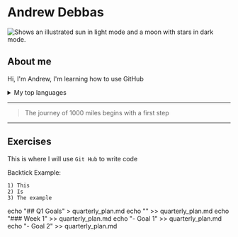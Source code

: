 # Andrew Debbas


<!-- to-do: Fix this entire cring section -->

<picture>
  <source media="(prefers-color-scheme: dark)" srcset="https://user-images.githubusercontent.com/25423296/163456776-7f95b81a-f1ed-45f7-b7ab-8fa810d529fa.png">
  <source media="(prefers-color-scheme: light)" srcset="https://user-images.githubusercontent.com/25423296/163456779-a8556205-d0a5-45e2-ac17-42d089e3c3f8.png">
  <img alt="Shows an illustrated sun in light mode and a moon with stars in dark mode." src="https://user-images.githubusercontent.com/25423296/163456779-a8556205-d0a5-45e2-ac17-42d089e3c3f8.png">
</picture>

## About me


Hi, I'm Andrew, I'm learning how to use GitHub

<details>
  <summary>My top languages</summary>

  
| Rank | Languages     |
|-----:|---------------|
|     1| Power BI      |
|     2| SQL           |
|     3| Python        |

</details>

---

> The journey of 1000 miles begins with a first step

---

## Exercises 

This is where I will use `Git Hub` to write code

Backtick Example:
```
1) This
2) Is
3) The example
```


echo "## Q1 Goals" > quarterly_plan.md
echo "" >> quarterly_plan.md
echo "### Week 1" >> quarterly_plan.md
echo "- Goal 1" >> quarterly_plan.md
echo "- Goal 2" >> quarterly_plan.md

<!--



**AndrewDebbas/AndrewDebbas** is a ✨ _special_ ✨ repository because its `README.md` (this file) appears on your GitHub profile.

Here are some ideas to get you started:

- 🔭 I’m currently working on ...
- 🌱 I’m currently learning ...
- 👯 I’m looking to collaborate on ...
- 🤔 I’m looking for help with ...
- 💬 Ask me about ...
- 📫 How to reach me: ...
- 😄 Pronouns: ...
- ⚡ Fun fact: ...
-->
